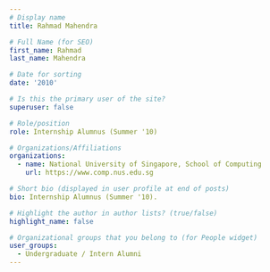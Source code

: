 ```yaml
---
# Display name
title: Rahmad Mahendra

# Full Name (for SEO) 
first_name: Rahmad
last_name: Mahendra

# Date for sorting
date: '2010'

# Is this the primary user of the site?
superuser: false

# Role/position
role: Internship Alumnus (Summer '10)

# Organizations/Affiliations
organizations:
  - name: National University of Singapore, School of Computing
    url: https://www.comp.nus.edu.sg

# Short bio (displayed in user profile at end of posts)
bio: Internship Alumnus (Summer '10). 

# Highlight the author in author lists? (true/false)
highlight_name: false

# Organizational groups that you belong to (for People widget)
user_groups:
  - Undergraduate / Intern Alumni
---
```

